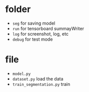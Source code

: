 # folder
* `seg` for saving model
* `run` for tensorboard summayWriter
* `log` for screenshot, log, etc
* `debug` for test mode

# file
* `model.py` 
* `dataset.py` load the data
* `train_segmentation.py` train
